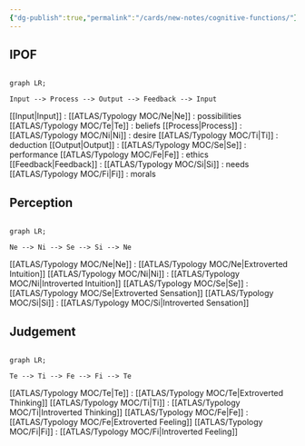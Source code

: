 ```yaml
---
{"dg-publish":true,"permalink":"/cards/new-notes/cognitive-functions/"}
---
```



## IPOF
```mermaid

graph LR; 

Input --> Process --> Output --> Feedback --> Input

```

[[Input\|Input]] : 
	[[ATLAS/Typology MOC/Ne\|Ne]] : possibilities
	[[ATLAS/Typology MOC/Te\|Te]] : beliefs 
[[Process\|Process]] : 
	[[ATLAS/Typology MOC/Ni\|Ni]] : desire
	[[ATLAS/Typology MOC/Ti\|Ti]] : deduction
[[Output\|Output]] : 
	[[ATLAS/Typology MOC/Se\|Se]] : performance
	[[ATLAS/Typology MOC/Fe\|Fe]] : ethics
[[Feedback\|Feedback]] : 
	[[ATLAS/Typology MOC/Si\|Si]] : needs
	[[ATLAS/Typology MOC/Fi\|Fi]] : morals

## Perception
```mermaid

graph LR; 

Ne --> Ni --> Se --> Si --> Ne

```

[[ATLAS/Typology MOC/Ne\|Ne]] : [[ATLAS/Typology MOC/Ne\|Extroverted Intuition]]
[[ATLAS/Typology MOC/Ni\|Ni]] : [[ATLAS/Typology MOC/Ni\|Introverted Intuition]]
[[ATLAS/Typology MOC/Se\|Se]] : [[ATLAS/Typology MOC/Se\|Extroverted Sensation]]
[[ATLAS/Typology MOC/Si\|Si]] : [[ATLAS/Typology MOC/Si\|Introverted Sensation]]

## Judgement
```mermaid

graph LR; 

Te --> Ti --> Fe --> Fi --> Te

```

[[ATLAS/Typology MOC/Te\|Te]] : [[ATLAS/Typology MOC/Te\|Extroverted Thinking]] 
[[ATLAS/Typology MOC/Ti\|Ti]] : [[ATLAS/Typology MOC/Ti\|Introverted Thinking]]
[[ATLAS/Typology MOC/Fe\|Fe]] : [[ATLAS/Typology MOC/Fe\|Extroverted Feeling]]
[[ATLAS/Typology MOC/Fi\|Fi]] : [[ATLAS/Typology MOC/Fi\|Introverted Feeling]]


